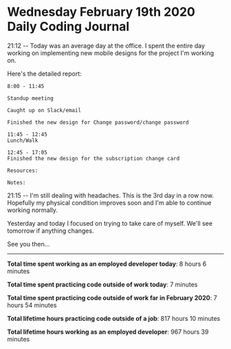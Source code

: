 # Wednesday February 19th 2020 Daily Coding Journal

21:12 -- Today was an average day at the office. I spent the entire day working on implementing new mobile designs for the project I'm working on.

Here's the detailed report:
```
8:00 - 11:45

Standup meeting

Caught up on Slack/email

Finished the new design for Change password/change password 

11:45 - 12:45
Lunch/Walk

12:45 - 17:05
Finished the new design for the subscription change card

Resources:

Notes:
```
21:15 -- I'm still dealing with headaches. This is the 3rd day in a row now. Hopefully my physical condition improves soon and I'm able to continue working normally.

Yesterday and today I focused on trying to take care of myself. We'll see tomorrow if anything changes.

See you then...
___
**Total time spent working as an employed developer today**: 8 hours 6 minutes

**Total time spent practicing code outside of work today**: 7 minutes

**Total time spent practicing code outside of work far in February 2020**: 7 hours 54 minutes

**Total lifetime hours practicing code outside of a job**: 817 hours 10 minutes

**Total lifetime hours working as an employed developer**: 967 hours 39 minutes